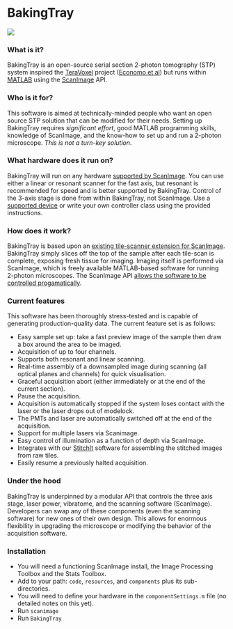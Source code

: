 # BakingTray #

<a href="https://raw.githubusercontent.com/wiki/BaselLaserMouse/BakingTray/images/example_acq.jpg">
<img src="https://raw.githubusercontent.com/wiki/BaselLaserMouse/BakingTray/images/example_acq_thumb.jpg">
</a>

### What is it?
BakingTray is an open-source serial section 2-photon tomography (STP) system inspired the [TeraVoxel](https://github.com/TeravoxelTwoPhotonTomography) project ([Economo et al](https://elifesciences.org/articles/10566)) but runs  within [MATLAB](http://www.mathworks.com/) using the [ScanImage](https://vidriotechnologies.com/) API.

### Who is it for?
This software is aimed at technically-minded people who want an open source STP solution that can be modified for their needs. 
Setting up BakingTray requires _significant effort_, good MATLAB programming skills, knowledge of ScanImage, and the know-how to set up and run a 2-photon microscope. 
_This is not a turn-key solution_.


### What hardware does it run on?
BakingTray will run on any hardware [supported by ScanImage](http://scanimage.vidriotechnologies.com/display/SI2017/Supported+Microscope+Hardware).
You can use either a linear or resonant scanner for the fast axis, but resonant is recommended for speed and is better supported by BakingTray.
Control of the 3-axis stage is done from within BakingTray, not ScanImage. 
Use a [supported device](https://github.com/BaselLaserMouse/BakingTray) or write your own controller class using the provided instructions. 


### How does it work?
BakingTray is based upon an [existing tile-scanner extension for ScanImage](https://github.com/BaselLaserMouse/ScanImageTileScan).
BakingTray simply slices off the top of the sample after each tile-scan is complete, exposing fresh tissue for imaging. 
Imaging itself is performed via ScanImage, which is freely available MATLAB-based software for running 2-photon microscopes. 
The ScanImage API [allows the software to be controlled progamatically](https://github.com/tenss/ScanImageAPI_Examples). 


### Current features
This software has been thoroughly stress-tested and is capable of generating production-quality data.
The current feature set is as follows:

* Easy sample set up: take a fast preview image of the sample then draw a box around the area to be imaged. 
* Acquisition of up to four channels.
* Supports both resonant and linear scanning.
* Real-time assembly of a downsampled image during scanning (all optical planes and channels) for quick visualisation.
* Graceful acquisition abort (either immediately or at the end of the current section).
* Pause the acquisition.
* Acquisition is automatically stopped if the system loses contact with the laser or the laser drops out of modelock. 
* The PMTs and laser are automatically switched off at the end of the acquisition.
* Support for multiple lasers via Scanimage.
* Easy control of illumination as a function of depth via ScanImage. 
* Integrates with our [StitchIt](https://github.com/BaselLaserMouse/StitchIt) software for assembling the stitched images from raw tiles. 
* Easily resume a previously halted acquisition. 

### Under the hood
BakingTray is underpinned by a modular API that controls the three axis stage, laser power, vibratome, and the scanning software (ScanImage). 
Developers can swap any of these components (even the scanning software) for new ones of their own design. 
This allows for enormous flexibility in upgrading the microscope or modifying the behavior of the acquisition software. 


### Installation ###
- You will need a functioning ScanImage install, the Image Processing Toolbox and the Stats Toolbox.
- Add to your path: `code`, `resources`, and `components` plus its sub-directories. 
- You will need to define your hardware in the `componentSettings.m` file (no detailed notes on this yet). 
- Run `scanimage` 
- Run `BakingTray`
